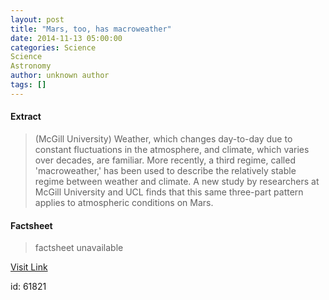 ```yaml
---
layout: post
title: "Mars, too, has macroweather"
date: 2014-11-13 05:00:00
categories: Science
Science
Astronomy
author: unknown author
tags: []
---
```



#### Extract
>(McGill University) Weather, which changes day-to-day due to constant fluctuations in the atmosphere, and climate, which varies over decades, are familiar. More recently, a third regime, called 'macroweather,' has been used to describe the relatively stable regime between weather and climate. A new study by researchers at McGill University and UCL finds that this same three-part pattern applies to atmospheric conditions on Mars.

#### Factsheet
>factsheet unavailable

[Visit Link](http://www.eurekalert.org/pub_releases/2014-11/mu-mth111314.php)

id:   61821
